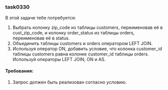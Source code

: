 
### task0330

В этой задаче тебе потребуется:
1. Выбрать колонку zip_code из таблицы customers, переименовав её в cust_zip_code, и колонку order_status из таблицы orders, переименовав её в status.
2. Объединить таблицы customers и orders оператором LEFT JOIN.
3. Используя оператор ON, добавить условие, что колонка customer_id таблицы customers равнa колонке customer_id таблицы orders.
Используй операторы LEFT JOIN, ON и AS.


#### Требования:
1.	Запрос должен быть реализован согласно условию.

